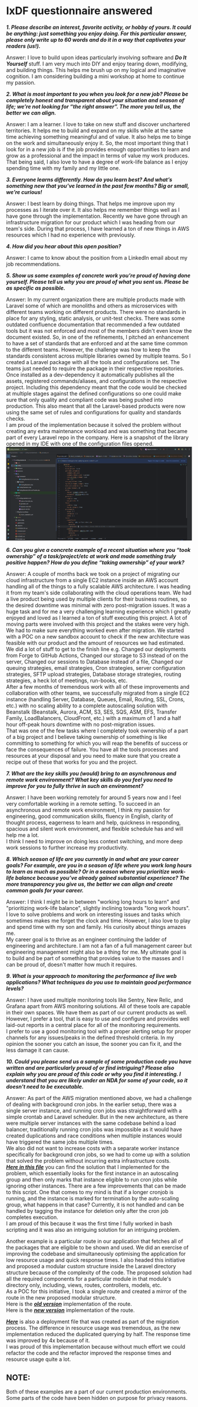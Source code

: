 
# IxDF questionnaire answered

***1. Please describe an interest, favorite activity, or hobby of yours. It could be anything: just something you enjoy doing. For this particular answer, please only write up to 60 words and do it in a way that captivates your readers (us!).***

Answer: I love to build upon ideas particularly involving software and ***Do It Yourself*** stuff. I am very much into DIY and enjoy tearing down, modifying, and building things. This helps me brush up on my logical and imaginative cognition. I am considering building a mini workshop at home to continue my passion.

***2. What is most important to you when you look for a new job? Please be completely honest and transparent about your situation and season of life; we’re not looking for “the right answer”. The more you tell us, the better we can align.***

Answer: I am a learner. I love to take on new stuff and discover unchartered territories. It helps me to build and expand on my skills while at the same time achieving something meaningful and of value. It also helps me to binge on the work and simultaneously enjoy it. So, the most important thing that I look for in a new job is if the job provides enough opportunities to learn and grow as a professional and the impact in terms of value my work produces. That being said, I also love to have a degree of work-life balance as I enjoy spending time with my family and my little one.

***3. Everyone learns differently. How do you learn best? And what’s something new that you’ve learned in the past few months? Big or small, we’re curious!***

Answer: I best learn by doing things. That helps me improve upon my processes as I iterate over it. It also helps me remember things well as I have gone through the implementation. Recently we have gone through an infrastructure migration for our product which I was heading from our team's side. During that process, I have learned a ton of new things in AWS resources which I had no experience with previously.

***4. How did you hear about this open position?***

Answer: I came to know about the position from a LinkedIn email about my job recommendations.

***5. Show us some examples of concrete work you’re proud of having done yourself. Please tell us why you are proud of what you sent us. Please be as specific as possible.***

Answer:  In my current organization there are multiple products made with Laravel some of which are monoliths and others as microservices with different teams working on different products. There were no standards in place for any styling, static analysis, or unit-test checks. There was some outdated confluence documentation that recommended a few outdated tools but it was not enforced and most of the members didn't even know the document existed. So, in one of the refinements, I pitched an enhancement to have a set of standards that are enforced and at the same time common to the different teams. However, the challenge was how to keep the standards consistent across multiple libraries owned by multiple teams. So I created a Laravel package with all the tools and configurations set. The teams just needed to require the package in their respective repositories. Once installed as a dev-dependency it automatically publishes all the assets, registered commands/aliases, and configurations in the respective project. Including this dependency meant that the code would be checked at multiple stages against the defined configurations so one could make sure that only quality and compliant code was being pushed into production. This also meant that all the Laravel-based products were now using the same set of rules and configurations for quality and standards checks.  
I am proud of the implementation because it solved the problem without creating any extra maintenance workload and was something that became part of every Laravel repo in the company.
Here is a snapshot of the library opened in my IDE with one of the configuration files opened.  
![Snapshot of the coding standard library](https://github.com/DanishMMir/IxDF/blob/e505a8a7599d8f96b5c366d023339f761b6ef4e9/coding-standards.png)

***6. Can you give a concrete example of a recent situation where you “took ownership” of a task/project/etc at work and made something truly positive happen? How do you define “taking ownership” of your work?***

Answer: A couple of months back we took on a project of migrating our cloud infrastructure from a single EC2 instance inside an AWS account handling all of the things to a fully scalable AWS architecture. I was heading it from my team's side collaborating with the cloud operations team. We had a live product being used by multiple clients for their business routines, so the desired downtime was minimal with zero post-migration issues. It was a huge task and for me a very challenging learning experience which I greatly enjoyed and loved as I learned a ton of stuff executing this project. A lot of moving parts were involved with this project and the stakes were very high. We had to make sure everything worked even after migration. We started with a POC on a new sandbox account to check if the new architecture was feasible with our product and the amount of resources we had estimated.  
We did a lot of stuff to get to the finish line e.g. Changed our deployments from Forge to GitHub Actions, Changed our storage to S3 instead of on the server, Changed our sessions to Database instead of a file, Changed our queuing strategies, email strategies, Cron strategies, server configuration strategies, SFTP upload strategies, Database storage strategies, routing strategies, a heck lot of meetings, run-books, etc.  
After a few months of tremendous work with all of these improvements and collaboration with other teams, we successfully migrated from a single EC2 instance (handling Server, Database, Queues, Email, Routing, SSL, Crons, etc.) with no scaling ability to a complete autoscaling solution with Beanstalk (Beanstalk, Aurora, ACM, S3, SES, SQS, ASM, EFS, Transfer Family, LoadBalancers, CloudFront, etc.) with a maximum of 1 and a half hour off-peak hours downtime with no post-migration issues.  
That was one of the few tasks where I completely took ownership of a part of a big project and I believe taking ownership of something is like committing to something for which you will reap the benefits of success or face the consequences of failure. You have all the tools processes and resources at your disposal and you need to make sure that you create a recipe out of these that works for you and the project.

***7. What are the key skills you (would) bring to an asynchronous and remote work environment? What key skills do you feel you need to improve for you to fully thrive in such an environment?***

Answer: I have been working remotely for around 5 years now and I feel very comfortable working in a remote setting. To succeed in an asynchronous and remote work environment, I think my passion for engineering, good communication skills, fluency in English, clarity of thought process, eagerness to learn and help, quickness in responding, spacious and silent work environment, and flexible schedule has and will help me a lot.  
I think I need to improve on doing less context switching, and more deep work sessions to further increase my productivity.

***8. Which season of life are you currently in and what are your career goals? For example, are you in a season of life where you work long hours to learn as much as possible? Or in a season where you prioritize work-life balance because you’ve already gained substantial experience? The more transparency you give us, the better we can align and create common goals for your career.***

Answer: I think I might be in between "working long hours to learn" and "prioritizing work-life balance", slightly inclining towards "long work hours". I love to solve problems and work on interesting issues and tasks which sometimes makes me forget the clock and time. However, I also love to play and spend time with my son and family. His curiosity about things amazes me.  
My career goal is to thrive as an engineer continuing the ladder of engineering and architecture. I am not a fan of a full management career but engineering management might also be a thing for me. My ultimate goal is to build and be part of something that provides value to the masses and I can be proud of, doesn't matter how much it requires.

***9. What is your approach to monitoring the performance of live web applications? What techniques do you use to maintain good performance levels?***

Answer: I have used multiple monitoring tools like Sentry, New Relic, and Grafana apart from AWS monitoring solutions. All of these tools are capable in their own spaces. We have them as part of our current products as well. However, I prefer a tool, that is easy to use and configure and provides well laid-out reports in a central place for all of the monitoring requirements.  
I prefer to use a good monitoring tool with a proper alerting setup for proper channels for any issues/peaks in the defined threshold criteria. In my opinion the sooner you catch an issue, the sooner you can fix it, and the less damage it can cause.

***10. Could you please send us a sample of some production code you have written and are particularly proud of or find intriguing? Please also explain why you are proud of this code or why you find it interesting. I understand that you are likely under an NDA for some of your code, so it doesn't need to be executable.***

Answer: As part of the AWS migration mentioned above, we had a challenge of dealing with background cron jobs. In the earlier setup, there was a single server instance, and running cron jobs was straightforward with a simple crontab and Laravel scheduler. But in the new architecture, as there were multiple server instances with the same codebase behind a load balancer, traditionally running cron jobs was impossible as it would have created duplications and race conditions when multiple instances would have triggered the same jobs multiple times.  
We also did not want to increase costs with a separate worker instance specifically for background cron jobs, so we had to come up with a solution that solved the problem without incurring extra infrastructure costs.  
***[Here in this file](https://github.com/DanishMMir/IxDF/blob/e505a8a7599d8f96b5c366d023339f761b6ef4e9/04-setup-crons.config)*** you can find the solution that I implemented for the problem, which essentially looks for the first instance in an autoscaling group and then only marks that instance eligible to run cron jobs while ignoring other instances. There are a few improvements that can be made to this script. One that comes to my mind is that if a longer cronjob is running, and the instance is marked for termination by the auto-scaling group, what happens in that case? Currently, it is not handled and can be handled by tagging the instance for deletion only after the cron job completes execution.  
I am proud of this because it was the first time I fully worked in bash scripting and it was also an intriguing solution for an intriguing problem.

Another example is a particular route in our application that fetches all of the packages that are eligible to be shown and used. We did an exercise of improving the codebase and simultaneously optimising the application for low resource usage and quick response times. I also headed this initiative and proposed a modular custom structure inside the Laravel directory structure because of the complexity of the code. The proposed solution had all the required components for a particular module in that module's directory only, including, views, routes, controllers, models, etc.  
As a POC for this initiative, I took a single route and created a mirror of the route in the new proposed modular structure.  
Here is the ***[old version](https://github.com/DanishMMir/IxDF/blob/e505a8a7599d8f96b5c366d023339f761b6ef4e9/PackageController_old_Implementation.php)*** implementation of the route.  
Here is the ***[new version](https://github.com/DanishMMir/IxDF/blob/e505a8a7599d8f96b5c366d023339f761b6ef4e9/PackageController_new_implementation.php)*** implementation of the route.  

***[Here](https://github.com/DanishMMir/IxDF/blob/e505a8a7599d8f96b5c366d023339f761b6ef4e9/deploy.yml)*** is also a deployment file that was created as part of the migration process.
The difference in resource usage was tremendous, as the new implementation reduced the duplicated querying by half. The response time was improved by 4x because of it.  
I was proud of this implementation because without much effort we could refactor the code and the refactor improved the response times and resource usage quite a lot.

## NOTE:
Both of these examples are a part of our current production environments.  
Some parts of the code have been hidden on purpose for privacy reasons.
